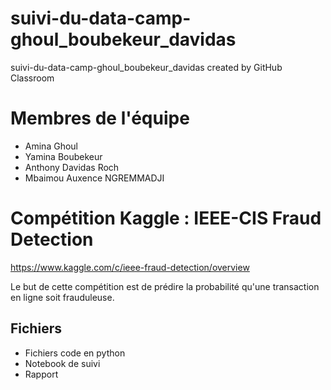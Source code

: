 
# suivi-du-data-camp-ghoul_boubekeur_davidas
suivi-du-data-camp-ghoul_boubekeur_davidas created by GitHub Classroom

# Membres de l'équipe 

 - Amina Ghoul 
 - Yamina Boubekeur
 - Anthony Davidas Roch
 - Mbaimou Auxence NGREMMADJI
 
# Compétition Kaggle : IEEE-CIS Fraud Detection 

https://www.kaggle.com/c/ieee-fraud-detection/overview


Le but de cette compétition est de prédire la probabilité qu'une transaction en ligne soit frauduleuse.

## Fichiers

 - Fichiers code en python
 - Notebook de suivi 
 - Rapport 



